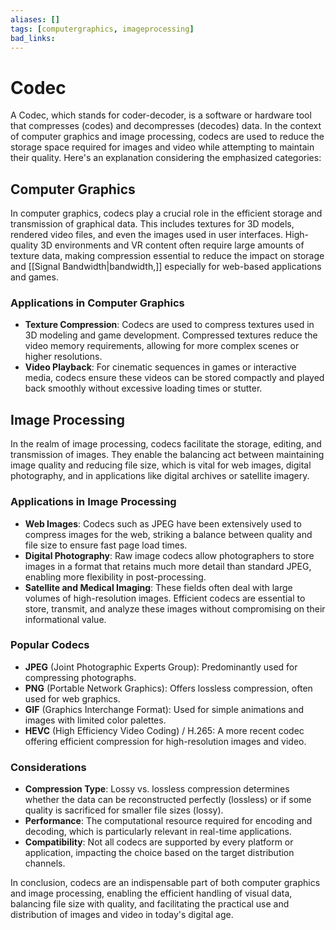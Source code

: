 ```yaml
---
aliases: []
tags: [computergraphics, imageprocessing]
bad_links:
---
```

# Codec

A Codec, which stands for coder-decoder, is a software or hardware tool that compresses (codes) and decompresses (decodes) data. In the context of computer graphics and image processing, codecs are used to reduce the storage space required for images and video while attempting to maintain their quality. Here's an explanation considering the emphasized categories:

## Computer Graphics

In computer graphics, codecs play a crucial role in the efficient storage and transmission of graphical data. This includes textures for 3D models, rendered video files, and even the images used in user interfaces. High-quality 3D environments and VR content often require large amounts of texture data, making compression essential to reduce the impact on storage and [[Signal Bandwidth|bandwidth,]] especially for web-based applications and games.

### Applications in Computer Graphics

- **Texture Compression**: Codecs are used to compress textures used in 3D modeling and game development. Compressed textures reduce the video memory requirements, allowing for more complex scenes or higher resolutions.
- **Video Playback**: For cinematic sequences in games or interactive media, codecs ensure these videos can be stored compactly and played back smoothly without excessive loading times or stutter.

## Image Processing

In the realm of image processing, codecs facilitate the storage, editing, and transmission of images. They enable the balancing act between maintaining image quality and reducing file size, which is vital for web images, digital photography, and in applications like digital archives or satellite imagery.

### Applications in Image Processing

- **Web Images**: Codecs such as JPEG have been extensively used to compress images for the web, striking a balance between quality and file size to ensure fast page load times.
- **Digital Photography**: Raw image codecs allow photographers to store images in a format that retains much more detail than standard JPEG, enabling more flexibility in post-processing.
- **Satellite and Medical Imaging**: These fields often deal with large volumes of high-resolution images. Efficient codecs are essential to store, transmit, and analyze these images without compromising on their informational value.

### Popular Codecs

- **JPEG** (Joint Photographic Experts Group): Predominantly used for compressing photographs.
- **PNG** (Portable Network Graphics): Offers lossless compression, often used for web graphics.
- **GIF** (Graphics Interchange Format): Used for simple animations and images with limited color palettes.
- **HEVC** (High Efficiency Video Coding) / H.265: A more recent codec offering efficient compression for high-resolution images and video.

### Considerations

- **Compression Type**: Lossy vs. lossless compression determines whether the data can be reconstructed perfectly (lossless) or if some quality is sacrificed for smaller file sizes (lossy).
- **Performance**: The computational resource required for encoding and decoding, which is particularly relevant in real-time applications.
- **Compatibility**: Not all codecs are supported by every platform or application, impacting the choice based on the target distribution channels.

In conclusion, codecs are an indispensable part of both computer graphics and image processing, enabling the efficient handling of visual data, balancing file size with quality, and facilitating the practical use and distribution of images and video in today's digital age.